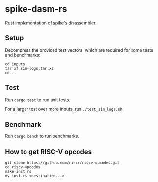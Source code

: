 # spike-dasm-rs

Rust implementation of [spike's](https://github.com/riscv/riscv-isa-sim)
disassembler.

## Setup

Decompress the provided test vectors, which are required for some tests and
benchmarks:

```
cd inputs
tar xf sim-logs.tar.xz
cd ..
```

## Test

Run `cargo test` to run unit tests.

For a larger test over more inputs, run `./test_sim_logs.sh`.

## Benchmark

Run `cargo bench` to run benchmarks.

## How to get RISC-V opcodes

```
git clone https://github.com/riscv/riscv-opcodes.git
cd riscv-opcodes
make inst.rs
mv inst.rs <destination...>
```
